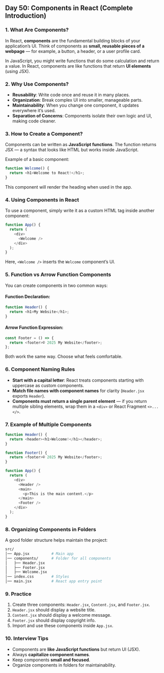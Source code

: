 ## Day 50: Components in React (Complete Introduction)

### 1. What Are Components?

In React, **components** are the fundamental building blocks of your application’s UI.
Think of components as **small, reusable pieces of a webpage** — for example, a button, a header, or a user profile card.

In JavaScript, you might write functions that do some calculation and return a value.
In React, components are like functions that return **UI elements** (using JSX).

<div class="section-break"></div>

### 2. Why Use Components?

* **Reusability**: Write code once and reuse it in many places.
* **Organization**: Break complex UI into smaller, manageable parts.
* **Maintainability**: When you change one component, it updates everywhere it’s used.
* **Separation of Concerns**: Components isolate their own logic and UI, making code cleaner.

<div class="section-break"></div>

### 3. How to Create a Component?

Components can be written as **JavaScript functions**. The function returns JSX — a syntax that looks like HTML but works inside JavaScript.

Example of a basic component:

```js
function Welcome() {
  return <h1>Welcome to React!</h1>;
}
```

This component will render the heading when used in the app.

<div class="section-break"></div>

### 4. Using Components in React

To use a component, simply write it as a custom HTML tag inside another component:

```js
function App() {
  return (
    <div>
      <Welcome />
    </div>
  );
}
```

Here, `<Welcome />` inserts the `Welcome` component’s UI.

<div class="section-break"></div>

### 5. Function vs Arrow Function Components

You can create components in two common ways:

#### Function Declaration:

```js
function Header() {
  return <h1>My Website</h1>;
}
```

#### Arrow Function Expression:

```js
const Footer = () => {
  return <footer>© 2025 My Website</footer>;
};
```

Both work the same way. Choose what feels comfortable.

<div class="section-break"></div>

### 6. Component Naming Rules

* **Start with a capital letter**: React treats components starting with uppercase as custom components.
* **Match file names with component names** for clarity (`Header.jsx` exports `Header`).
* **Components must return a single parent element** — if you return multiple sibling elements, wrap them in a `<div>` or React Fragment `<>...</>`.

<div class="section-break"></div>

### 7. Example of Multiple Components

```js
function Header() {
  return <header><h1>Welcome!</h1></header>;
}

function Footer() {
  return <footer>© 2025 My Website</footer>;
}

function App() {
  return (
    <div>
      <Header />
      <main>
        <p>This is the main content.</p>
      </main>
      <Footer />
    </div>
  );
}
```

<div class="section-break"></div>

### 8. Organizing Components in Folders

A good folder structure helps maintain the project:

```bash
src/  
│── App.jsx          # Main app  
│── components/      # Folder for all components  
│   ├── Header.jsx  
│   ├── Footer.jsx  
│   ├── Welcome.jsx  
│── index.css        # Styles  
│── main.jsx         # React app entry point  

```

<div class="section-break"></div>

### 9. Practice

<div class="practice">

1. Create three components: `Header.jsx`, `Content.jsx`, and `Footer.jsx`.
2. `Header.jsx` should display a website title.
3. `Content.jsx` should display a welcome message.
4. `Footer.jsx` should display copyright info.
5. Import and use these components inside `App.jsx`.

</div>

<div class="section-break"></div>

### 10. Interview Tips

* Components are **like JavaScript functions** but return UI (JSX).
* Always **capitalize component names**.
* Keep components **small and focused**.
* Organize components in folders for maintainability.
